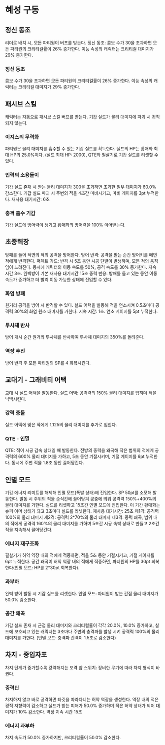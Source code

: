 # 혜성 구동

## 정신 동조

리더로 배치 시, 모든 파티원이 버프를 받는다.
정신 동조: 콤보 수가 30을 초과하면 모든 파티원의 크리티컬률이 26% 증가한다. 이능 속성의 캐릭터는 크리티컬 대미지가 29% 증가한다.

### 정신 동조

콤보 수가 30을 초과하면 모든 파티원의 크리티컬률이 26% 증가한다. 이능 속성의 캐릭터는 크리티컬 대미지가 29% 증가한다.

## 패시브 스킬

캐릭터는 자동으로 패시브 스킬 버프를 받는다.
기갑 실드가 물리 대미지에 파괴 시 경직되지 않는다.

### 이지스의 무력화

파티원은 물리 대미지를 흡수할 수 있는 기갑 실드를 획득한다. 실드의 HP는 황매화 최대 HP의 25.0%이다. (실드 최대 HP: 2000), QTE와 필살기로 기갑 실드를 리셋할 수 있다.

### 인력의 소용돌이

기갑 실드 존재 시 받는 물리 대미지가 300을 초과하면 초과한 일부 대미지가 60.0% 감소한다. 기갑 실드 파괴 시 주변의 적을 4초간 마비시키고, 마비 게이지를 3pt 누적한다. 재사용 대기시간: 6초

### 충격 흡수 기갑

기갑 실드에 방어력이 생기고 황매화의 방어력을 100% 이어받는다.

## 초중력장

방패를 들어 적면의 적의 공격을 방어한다.
방어 반격: 공격을 받는 순간 방어키를 떼면 적에게 반격한다.
퍼펙트 가드: 반격 시 5초 동안 시공 단열이 발생하며, 모든 적의 움직임이 느려진다. 동시에 캐릭터의 이동 속도를 50%, 공격 속도를 30% 증가한다. 지속 시간 3초. 완벽방어 기본 재사용 대기시간 15초
중력 반응: 방패를 들고 있는 동안 이동 속도가 증가하고 더 빨리 이동 가능한 상태에 진입할 수 있다.

### 화염 방패

원거리 공격을 방어 시 반격할 수 있다. 실드 어택을 발동해 적을 연소시켜 0.5초마다 공격력 30%의 화염 원소 대미지를 가한다. 지속 시간: 1초. 연소 게이지를 5pt 누적한다.

### 투사체 반사

방어 개시 순간 원거리 투사체를 반사하여 투사체 대미지의 350%를 돌려준다.

### 역장 추진

방어 반격 후 모든 파티원의 SP를 4 회복시킨다.

## 교대기 - 그래비티 어택

교대 시 실드 어택을 발동한다.
실드 어택: 공격력의 150% 물리 대미지를 입히며 적을 넉백시킨다.

### 강력 충돌

실드 어택에 맞은 적에게 1,125의 물리 대미지를 추가로 입힌다.

### QTE - 인멸

QTE: 적이 시공 감속 상태일 때 발동한다. 전방의 중력을 왜곡해 작은 범위의 적에게 공격력의 600% 물리 대미지를 가하고, 5초 동안 기절시키며, 기절 게이지를 6pt 누적한다. 동시에 주변 적을 1.8초 동안 끌어당긴다.

## 인멸 모드

기갑 에너지 리미트를 해제해 인멸 모드(폭발 상태)에 진입한다.
SP 50pt를 소모해 발동한다. 발동 시 주위의 적을 순식간에 끌어당겨 공중에 띄워 공격력 150%+400%의 물리 대미지를 가한다. 실드를 리셋하고 15초간 인멸 모드에 진입한다. 이 기간 황매화는 슈퍼 아머 상태가 되고 3초마다 실드를 리셋한다.
재사용 대기시간: 25초
제1격: 공격력 100%의 물리 대미지
제2격: 공격력 2\*70%의 물리 대미지
제3격: 중력 왜곡, 범위 내의 적에게 공격력 160%의 물리 대미지를 가하며 5초간 시공 속박 상태로 만들고 2초간 적을 지속해서 끌어당긴다.

### 에너지 재구조화

필살기가 허약 역장 내의 적에게 적중하면, 적을 5초 동안 기절시키고, 기절 게이지를 6pt 누적한다. 공간 왜곡이 허약 역장 내의 적에게 적중하면, 파티원의 HP를 30pt 회복한다(인멸 모드: HP를 2\*30pt 회복한다).

### 과부하

완벽 방어 발동 시 기갑 실드를 리셋한다. 인멸 모드: 파티원이 받는 간접 물리 대미지가 50.0% 감소한다.

### 공간 왜곡

기갑 실드 존재 시 근접 물리 대미지와 크리티컬률이 각각 20.0%, 10.0% 증가하고, 실드에 보호되고 있는 캐릭터는 3초마다 주변의 충격파를 발생 시켜 공격력 100%의 물리 대미지를 가한다. (인멸 모드: 충격파 간격이 1.5초로 감소한다)

## 차지 - 중입자포

차지 단계가 증가할수록 강력해지는 포격
암 스위치: 장비한 무기에 따라 차지 형식이 바뀐다.

### 중력탄

차지하지 않고 바로 공격하면 타깃을 따라다니는 허약 역장을 생성한다. 역장 내의 적은 경직 저향력이 감소하고 실드가 받는 피해가 50.0% 증가하며 적은 허약 상태가 되어 대미지가 10% 감소한다. 역장 지속 시간 15초

### 에너지 과부하

차지 속도가 50.0% 증가하지만, 크리티컬률이 50.0% 감소한다.
